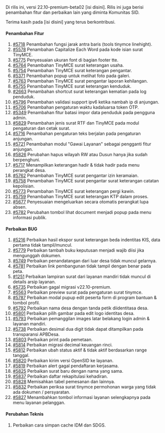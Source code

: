 Di rilis ini, versi 22.10-premium-beta02 [isi disini]. Rilis ini juga berisi penambahan fitur dan perbaikan lain yang diminta Komunitas SID.

Terima kasih pada [isi disini] yang terus berkontribusi.

#### Penambahan Fitur
1. [#5718](https://github.com/OpenSID/OpenSID/issues/5718) Penambahan fungsi jarak antra baris (tools tinymce linehight).
2. [#5578](https://github.com/OpenSID/OpenSID/issues/5578) Penambahan Capitalize Each Word pada kode isian surat TinyMCE.
3. [#5775](https://github.com/OpenSID/OpenSID/issues/5775) Penyesuaian ukuran font di bagian footer tte.
4. [#5764](https://github.com/OpenSID/OpenSID/issues/5764) Penambahan TinyMCE surat keterangan usaha.
5. [#5754](https://github.com/OpenSID/OpenSID/issues/5754) Penambahan TinyMCE surat keterangan pengantar.
6. [#5371](https://github.com/OpenSID/OpenSID/issues/5371) Penambahan popup untuk melihat foto pada galeri.
7. [#5763](https://github.com/OpenSID/OpenSID/issues/5763) Penambahan TinyMCE surat pengantar laporan kehilangan.
8. [#5755](https://github.com/OpenSID/OpenSID/issues/5755) Penambahan TinyMCE surat keterangan kenduduk.
9. [#2663](https://github.com/OpenSID/OpenSID/issues/2663) Penambahan shortcut surat keterangan kematian pada log penduduk.
10. [#5796](https://github.com/OpenSID/OpenSID/issues/5796) Penambahan validasi support ipv6 ketika nambah ip di anjungan.
11. [#5706](https://github.com/OpenSID/OpenSID/issues/5706) Penambahan pengaturan waktu kadaluarsa token OTP.
12. [#5349](https://github.com/OpenSID/OpenSID/issues/5349) Penambahan fitur batasi impor data penduduk pada pengguna admin.
12. [#5829](https://github.com/OpenSID/OpenSID/issues/5829) Penambahan jenis surat RTF dan TinyMCE pada modul pengaturan dan cetak surat.
13. [#5716](https://github.com/OpenSID/OpenSID/issues/5716) Penambahan pengaturan teks berjalan pada pengaturan anjungan.
14. [#5721](https://github.com/OpenSID/OpenSID/issues/5721) Penambahan modul "Gawai Layanan" sebagai pengganti fitur anjungan.
15. [#5826](https://github.com/OpenSID/OpenSID/issues/5826) Perubahan hapus wilayah RW atau Dusun hanya jika sudah berpenghuni.
16. [#5717](https://github.com/OpenSID/OpenSID/issues/5717) Menampilkan keterangan hadir & tidak hadir pada menu perangkat desa.
17. [#5762](https://github.com/OpenSID/OpenSID/issues/5762) Penambahan TinyMCE surat pengantar izin keramaian.
18. [#5758](https://github.com/OpenSID/OpenSID/issues/5758) Penambahan TinyMCE surat pengantar surat keterangan catatan kepolisian.
19. [#5773](https://github.com/OpenSID/OpenSID/issues/5773) Penambahan TinyMCE surat keterangan pergi kawin.
20. [#5759](https://github.com/OpenSID/OpenSID/issues/5759) Penambahan TinyMCE surat keterangan KTP dalam proses.
21. [#5677](https://github.com/OpenSID/OpenSID/issues/5677) Penyesuaian mengeluarkan secara otomatis perangkat lupa absen.
22. [#5782](https://github.com/OpenSID/OpenSID/issues/5782) Perubahan tombol lihat document menjadi popup pada menu informasi publik.

#### Perbaikan BUG

1. [#5216](https://github.com/OpenSID/OpenSID/issues/5216) Perbaikan hasil ekspor surat keterangan beda indentitas KIS, data pertama tidak tampil/muncul.
2. [#5779](https://github.com/OpenSID/OpenSID/issues/5779) Perbaikan tambah buku keputusan menjadi wajib diisi jika mengunggah dokumen.
3. [#5749](https://github.com/OpenSID/OpenSID/issues/5749) Perbaikan penandatangan dari luar desa tidak muncul gelarnya.
4. [#5781](https://github.com/OpenSID/OpenSID/issues/5781) Perbaikan link pembangunan tidak tampil dengan benar pada peta.
5. [#1251](https://github.com/OpenSID/premium/issues/1251) Perbaikan lampiran surat dari layanan mandiri tidak muncul di details arsip layanan.
6. [#5735](https://github.com/OpenSID/OpenSID/issues/5735) Perbaikan gagal migrasi v22.10-premium.
7. [#5563](https://github.com/OpenSID/OpenSID/issues/5563) Perbaikan preview surat pada pengaturan surat tinymce.
8. [#5787](https://github.com/OpenSID/OpenSID/issues/5787) Perbaikan modal pupup edit peserta form di program bantuan & tombol profil.
9. [#5792](https://github.com/OpenSID/OpenSID/issues/5792) Perbaikan nama desa dengan tanda petik diidentitasa desa.
10. [#5801](https://github.com/OpenSID/OpenSID/issues/5801) Perbaikan pilih gambar pada edit logo identitas desa.
11. [#5793](https://github.com/OpenSID/OpenSID/issues/5793) Perbaikan pemanggilan images latar belakang login admin & layanan mandiri.
12. [#5738](https://github.com/OpenSID/OpenSID/issues/5738) Perbaikan desimal dua digit tidak dapat ditampilkan pada transparansi APBDesa.
13. [#5803](https://github.com/OpenSID/OpenSID/issues/5803) Perbaikan print pada pemetaan.
14. [#5814](https://github.com/OpenSID/OpenSID/issues/5814) Perbaikan migrasi decimal keuangan rinci.
15. [#5812](https://github.com/OpenSID/OpenSID/issues/5812) Perbaikan ubah status aktif & tidak aktif berdasarkan range tanggal.
16. [#5820](https://github.com/OpenSID/OpenSID/issues/5820) Perbaikan kirim versi OpenSID ke layanan.
17. [#5819](https://github.com/OpenSID/OpenSID/issues/5819) Perbaikan alert gagal pendaftaran kerjasama.
18. [#5825](https://github.com/OpenSID/OpenSID/issues/5825) Perbaikan surat baru dengan nama yang sama.
19. [#5837](https://github.com/OpenSID/OpenSID/issues/5837) Perbaikan daftar rekapitulasi kehadiran.
20. [#5828](https://github.com/OpenSID/OpenSID/issues/5828) Memisahkan tabel pemesanan dan lainnya.
21. [#5832](https://github.com/OpenSID/OpenSID/issues/5832) Perbaikan periksa surat tinymce permohonan warga yang tidak ada dokumen / persyaratan.
22. [#5827](https://github.com/OpenSID/OpenSID/issues/5827) Menambahkan tombol informasi layanan selengkapnya pada menu layanan pelanggan.

#### Perubahan Teknis
1. Perbaikan cara simpan cache IDM dan SDGS.
